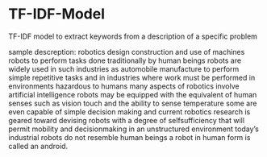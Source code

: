 # TF-IDF-Model
TF-IDF model to extract keywords from a description of a specific problem

sample descreption:
robotics design construction and use of machines robots to perform tasks done traditionally by human beings robots are widely used in such industries as automobile manufacture to perform simple repetitive tasks and in industries where work must be performed in environments hazardous to humans many aspects of robotics involve artificial intelligence robots may be equipped with the equivalent of human senses such as vision touch and the ability to sense temperature some are even capable of simple decision making and current robotics research is geared toward devising robots with a degree of selfsufficiency that will permit mobility and decisionmaking in an unstructured environment today’s industrial robots do not resemble human beings a robot in human form is called an android.
